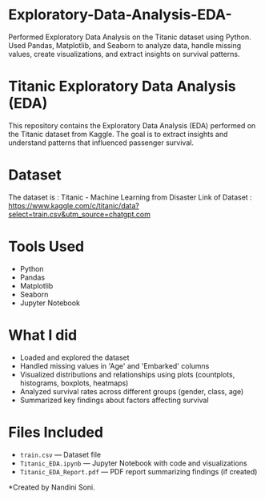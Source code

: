 # Exploratory-Data-Analysis-EDA-
Performed Exploratory Data Analysis on the Titanic dataset using Python. Used Pandas, Matplotlib, and Seaborn to analyze data, handle missing values, create visualizations, and extract insights on survival patterns.
# Titanic Exploratory Data Analysis (EDA)

This repository contains the Exploratory Data Analysis (EDA) performed on the Titanic dataset from Kaggle. The goal is to extract insights and understand patterns that influenced passenger survival.

# Dataset
The dataset is : Titanic - Machine Learning from Disaster
Link of Dataset : https://www.kaggle.com/c/titanic/data?select=train.csv&utm_source=chatgpt.com

# Tools Used
- Python
- Pandas
- Matplotlib
- Seaborn
- Jupyter Notebook

# What I did
- Loaded and explored the dataset
- Handled missing values in 'Age' and 'Embarked' columns
- Visualized distributions and relationships using plots (countplots, histograms, boxplots, heatmaps)
- Analyzed survival rates across different groups (gender, class, age)
- Summarized key findings about factors affecting survival

# Files Included
- `train.csv` — Dataset file
- `Titanic_EDA.ipynb` — Jupyter Notebook with code and visualizations
- `Titanic_EDA_Report.pdf` — PDF report summarizing findings (if created)



*Created by Nandini Soni.

